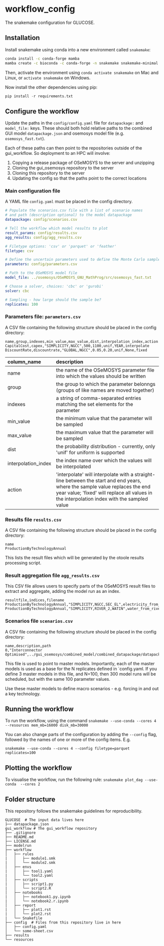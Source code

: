 # workflow_config

The snakemake configuration for GLUCOSE.

## Installation

Install snakemake using conda into a new environment called `snakemake`:

```bash
conda install -c conda-forge mamba
mamba create -c bioconda -c conda-forge -n snakemake snakemake-minimal pandas
```

Then, activate the environment using `conda activate snakemake` on Mac and Linux, or `activate snakemake` on Windows.

Now install the other dependencies using pip:

```python
pip install -r requirements.txt
```

## Configure the workflow

Update the paths in the `config/config.yaml` file for `datapackage:` and `model_file:` keys. These should both hold relative paths to the combined GUI model `datapackage.json` and osemosys model file (e.g. `osemosys_fast.txt`).

Each of these paths can then point to the repositories outside of the gui_workflow. So deployment to an HPC will involve:

1. Copying a release package of OSeMOSYS to the server and unzipping
2. Cloning the gui_osemosys repository to the server
3. Cloning this repository to the server
4. Updating the config so that the paths point to the correct locations

### Main configuration file

A YAML file `config.yaml` must be placed in the config directory.

```yaml
# Populate the scenarios.csv file with a list of scenario names
# and path (description optional) to the model datapackage
datapackage: config/scenarios.csv

# Tell the workflow which model results to plot
result_params: config/results.csv
agg_results: config/agg_results.csv

# Filetype options: 'csv' or 'parquet' or 'feather'
filetype: csv

# Define the uncertain parameters used to define the Monte Carlo sample
parameters: config/parameters.csv

# Path to the OSeMOSYS model file
model_file: ../osemosys/OSeMOSYS_GNU_MathProg/src/osemosys_fast.txt

# Choose a solver, choices: 'cbc' or 'gurobi'
solver: cbc

# Sampling - how large should the sample be?
replicates: 100
```

### Parameters file: `parameters.csv`

A CSV file containing the following structure should be placed in the config directory:

```csv
name,group,indexes,min_value,max_value,dist,interpolation_index,action
CapitalCost,capex,"SIMPLICITY,NGCC",500,1100,unif,YEAR,interpolate
DiscountRate,discountrate,"GLOBAL,NGCC",0.05,0.20,unif,None,fixed
```

column_name | description
:-- | :--
name | the name of the OSeMOSYS parameter file into which the values should be written
group | the group to which the parameter belonngs (groups of like names are moved together)
indexes | a string of comma-separated entries matching the set elements for the parameter
min_value | the minimum value that the parameter will be sampled
max_value | the maximum value that the parameter will be sampled
dist | the probability distribution - currently, only 'unif' for uniform is supported
interpolation_index | the index name over which the values will be interpolated
action | 'interpolate' will interpolate with a straight-line between the start and end years, where the sample value replaces the end year value; 'fixed' will replace all values in the interpolation index with the sampled value

### Results file `results.csv`

A CSV file containing the following structure should be placed in the config directory:

```csv
name
ProductionByTechnologyAnnual
```

This lists the result files which will be generated by the otoole results processing script.

### Result aggregation file `agg_results.csv`

This CSV file allows users to specify parts of the OSeMOSYS result files to extract and aggregate,
adding the model run as an index.

```csv
resultfile,indices,filename
ProductionByTechnologyAnnual,"SIMPLICITY,NGCC,SEC_EL",electricity_from_gas
ProductionByTechnologyAnnual,"SIMPLICITY,RIVER_2,WATIN",water_from_rivers
```

### Scenarios file `scenarios.csv`

A CSV file containing the following structure should be placed in the config directory:

```csv
name,description,path
0,"Interconnector Optimised",../gui_osemosys/combined_model/combined_datapackage/datapackage.json
```

This file is used to point to master models. Importantly, each of the master models is used as
a base for the N replicates defined in `config.yaml. If you define 3 master models in this file,
and N=100, then 300 model runs will be scheduled, but with the same 100 parameter values.

Use these master models to define macro scenarios - e.g. forcing in and out a key technology.

## Running the workflow

To run the workflow, using the command `snakemake --use-conda --cores 4 --resources mem_mb=16000 disk_mb=30000`

You can also change parts of the configuration by adding the `--config` flag, followed by the names of one
or more of the config items. E.g.

    snakemake --use-conda --cores 4 --config filetype=parquet replicates=100

## Plotting the workflow

To visualise the workflow, run the following rule: `snakemake plot_dag --use-conda  --cores 2`

## Folder structure

This repository follows the snakemake guidelines for reproducibility.

    GLUCOSE  # The input data lives here
    ├── datapackage.json
    gui_workflow # The gui_workflow repository
    ├── .gitignore
    ├── README.md
    ├── LICENSE.md
    ├── modelrun
    ├── workflow
    │   ├── rules
    |   │   ├── module1.smk
    |   │   └── module2.smk
    │   ├── envs
    |   │   ├── tool1.yaml
    |   │   └── tool2.yaml
    │   ├── scripts
    |   │   ├── script1.py
    |   │   └── script2.R
    │   ├── notebooks
    |   │   ├── notebook1.py.ipynb
    |   │   └── notebook2.r.ipynb
    │   ├── report
    |   │   ├── plot1.rst
    |   │   └── plot2.rst
    |   └── Snakefile
    ├── config  # Files from this repository live in here
    │   ├── config.yaml
    │   └── some-sheet.csv
    ├── results
    └── resources
